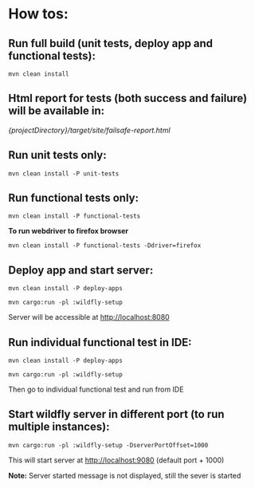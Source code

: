 How tos:
===

Run full build (unit tests, deploy app and functional tests):
---
`mvn clean install`

Html report for tests (both success and failure) will be available in:
---
_{projectDirectory}/target/site/failsafe-report.html_

Run unit tests only:
---
`mvn clean install -P unit-tests`

Run functional tests only:
---
`mvn clean install -P functional-tests`

**To run webdriver to firefox browser**

`mvn clean install -P functional-tests -Ddriver=firefox`

Deploy app and start server:
---
`mvn clean install -P deploy-apps`

`mvn cargo:run -pl :wildfly-setup`

Server will be accessible at [http://localhost:8080](http://localhost:8080)

Run individual functional test in IDE:
---
`mvn clean install -P deploy-apps`

`mvn cargo:run -pl :wildfly-setup`

Then go to individual functional test and run from IDE

Start wildfly server in different port (to run multiple instances):
---
`mvn cargo:run -pl :wildfly-setup -DserverPortOffset=1000`

This will start server at [http://localhost:9080](http://localhost:9080) (default port + 1000)

**Note:** Server started message is not displayed, still the sever is started


